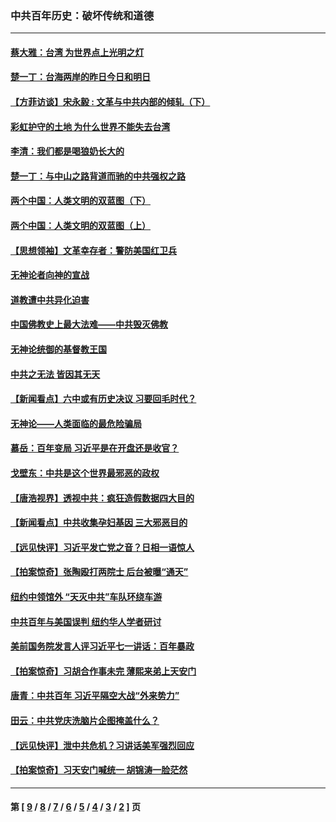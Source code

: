 ### 中共百年历史：破坏传统和道德
---
#### [蔡大雅：台湾 为世界点上光明之灯](../../pages/nf1176114/n13531530.md?04070430) 
#### [楚一丁：台海两岸的昨日今日和明日](../../pages/nf1176114/n13531468.md?04070430) 
#### [【方菲访谈】宋永毅 : 文革与中共内部的倾轧（下）](../../pages/nf1176114/n13486836.md?04070430) 
#### [彩虹护守的土地 为什么世界不能失去台湾](../../pages/nf1176114/n13476849.md?04070430) 
#### [李清：我们都是喝狼奶长大的](../../pages/nf1176114/n13471478.md?04070430) 
#### [楚一丁：与中山之路背道而驰的中共强权之路](../../pages/nf1176114/n13437270.md?04070430) 
#### [两个中国：人类文明的双蓝图（下）](../../pages/nf1176114/n13423132.md?04070430) 
#### [两个中国：人类文明的双蓝图（上）](../../pages/nf1176114/n13422687.md?04070430) 
#### [【思想领袖】文革幸存者：警防美国红卫兵](../../pages/nf1176114/n13339289.md?04070430) 
#### [无神论者向神的宣战](../../pages/nf1176114/n13281535.md?04070430) 
#### [道教遭中共异化迫害](../../pages/nf1176114/n13281463.md?04070430) 
#### [中国佛教史上最大法难——中共毁灭佛教](../../pages/nf1176114/n13281397.md?04070430) 
#### [无神论统御的基督教王国](../../pages/nf1176114/n13281280.md?04070430) 
#### [中共之无法 皆因其无天](../../pages/nf1176114/n13281088.md?04070430) 
#### [【新闻看点】六中或有历史决议 习要回毛时代？](../../pages/nf1176114/n13222895.md?04070430) 
#### [无神论——人类面临的最危险骗局](../../pages/nf1176114/n13196137.md?04070430) 
#### [慕岳：百年变局 习近平是在开盘还是收官？](../../pages/nf1176114/n13206516.md?04070430) 
#### [戈壁东：中共是这个世界最邪恶的政权](../../pages/nf1176114/n13085641.md?04070430) 
#### [【唐浩视界】透视中共：疯狂造假数据四大目的](../../pages/nf1176114/n13080590.md?04070430) 
#### [【新闻看点】中共收集孕妇基因 三大邪恶目的](../../pages/nf1176114/n13077182.md?04070430) 
#### [【远见快评】习近平发亡党之音？日相一语惊人](../../pages/nf1176114/n13074809.md?04070430) 
#### [【拍案惊奇】张陶殴打两院士 后台被曝“通天”](../../pages/nf1176114/n13070496.md?04070430) 
#### [纽约中领馆外 “天灭中共”车队环绕车游](../../pages/nf1176114/n13070693.md?04070430) 
#### [中共百年与美国误判 纽约华人学者研讨](../../pages/nf1176114/n13067969.md?04070430) 
#### [美前国务院发言人评习近平七一讲话：百年暴政](../../pages/nf1176114/n13066986.md?04070430) 
#### [【拍案惊奇】习胡合作事未完 薄熙来弟上天安门](../../pages/nf1176114/n13065867.md?04070430) 
#### [唐青：中共百年 习近平隔空大战“外来势力”](../../pages/nf1176114/n13065976.md?04070430) 
#### [田云：中共党庆洗脑片企图掩盖什么？](../../pages/nf1176114/n13064395.md?04070430) 
#### [【远见快评】泄中共危机？习讲话美军强烈回应](../../pages/nf1176114/n13064269.md?04070430) 
#### [【拍案惊奇】习天安门喊统一 胡锦涛一脸茫然](../../pages/nf1176114/n13063233.md?04070430) 

---
#### 第 [ [9](./9.md?04070430) / [8](./8.md?04070430) / [7](./7.md?04070430) / [6](./6.md?04070430) / [5](./5.md?04070430) / [4](./4.md?04070430) / [3](./3.md?04070430) / [2](./2.md?04070430) ] 页
